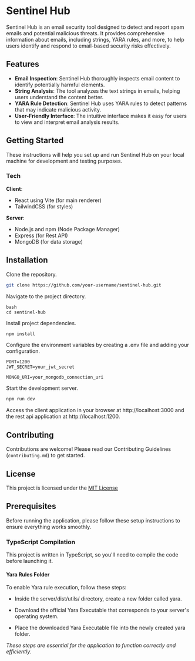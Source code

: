 # Sentinel Hub

Sentinel Hub is an email security tool designed to detect and report spam emails and potential malicious threats. It provides comprehensive information about emails, including strings, YARA rules, and more, to help users identify and respond to email-based security risks effectively.

## Features

- **Email Inspection**: Sentinel Hub thoroughly inspects email content to identify potentially harmful elements.
- **String Analysis**: The tool analyzes the text strings in emails, helping users understand the content better.
- **YARA Rule Detection**: Sentinel Hub uses YARA rules to detect patterns that may indicate malicious activity.
- **User-Friendly Interface**: The intuitive interface makes it easy for users to view and interpret email analysis results.

## Getting Started

These instructions will help you set up and run Sentinel Hub on your local machine for development and testing purposes.

### Tech

**Client**:

- React using Vite (for main renderer)
- TailwindCSS (for styles)

**Server**:

- Node.js and npm (Node Package Manager)
- Express (for Rest API)
- MongoDB (for data storage)

## Installation

Clone the repository.

```bash
git clone https://github.com/your-username/sentinel-hub.git
```

Navigate to the project directory.

```
bash
cd sentinel-hub
```

Install project dependencies.

```bash
npm install
```

Configure the environment variables by creating a .env file and adding your configuration.

```dotenv
PORT=1200
JWT_SECRET=your_jwt_secret

MONGO_URI=your_mongodb_connection_uri
```

Start the development server.

```bash
npm run dev

```

Access the client application in your browser at http://localhost:3000 and the rest api application at http://localhost:1200.

## Contributing

Contributions are welcome! Please read our Contributing Guidelines (`contributing.md`) to get started.

## License

This project is licensed under the [MIT License](https://choosealicense.com/licenses/mit/)

## Prerequisites

Before running the application, please follow these setup instructions to ensure everything works smoothly.

### TypeScript Compilation

This project is written in TypeScript, so you'll need to compile the code before launching it.

#### Yara Rules Folder

To enable Yara rule execution, follow these steps:

- Inside the server/dist/utils/ directory, create a new folder called yara.

- Download the official Yara Executable that corresponds to your server's operating system.

- Place the downloaded Yara Executable file into the newly created yara folder.

_These steps are essential for the application to function correctly and efficiently._
